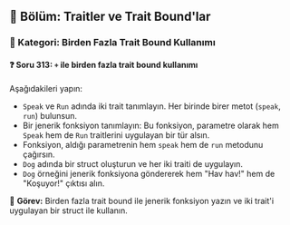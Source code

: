 ## 📘 Bölüm: Traitler ve Trait Bound'lar  
### 🔹 Kategori: Birden Fazla Trait Bound Kullanımı  
#### ❓ Soru 313: `+` ile birden fazla trait bound kullanımı

Aşağıdakileri yapın:

- `Speak` ve `Run` adında iki trait tanımlayın. Her birinde birer metot (`speak`, `run`) bulunsun.
- Bir jenerik fonksiyon tanımlayın: Bu fonksiyon, parametre olarak hem `Speak` hem de `Run` traitlerini uygulayan bir tür alsın.
- Fonksiyon, aldığı parametrenin hem `speak` hem de `run` metodunu çağırsın.
- `Dog` adında bir struct oluşturun ve her iki traiti de uygulayın.
- `Dog` örneğini jenerik fonksiyona göndererek hem "Hav hav!" hem de "Koşuyor!" çıktısı alın.

🔧 **Görev:** Birden fazla trait bound ile jenerik fonksiyon yazın ve iki trait'i uygulayan bir struct ile kullanın.
